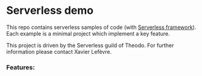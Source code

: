 # Serverless demo
This repo contains serverless samples of code 
(with [Serverless framework](https://serverless.com/)).
Each example is a minimal project which implement a key feature.

This project is driven by the Serverless guild of Theodo.
For further information please contact Xavier Lefèvre.

### Features: 

